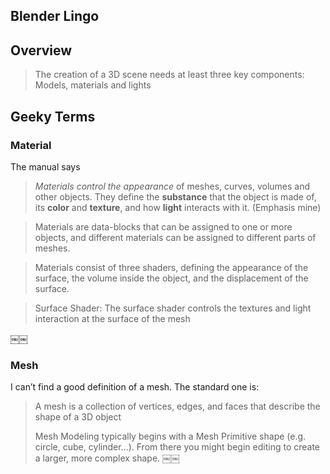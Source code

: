 ## Blender Lingo


## Overview
> The creation of a 3D scene needs at least three key components: Models, materials and lights

## Geeky Terms

### Material

The manual says
> *Materials control the appearance* of meshes, curves, volumes and other objects. They define the **substance** that the object is made of, its **color** and **texture**, and how **light** interacts with it.
(Emphasis mine)

> Materials are data-blocks that can be assigned to one or more objects, and different materials can be assigned to different parts of meshes.

> Materials consist of three shaders, defining the appearance of the surface, the volume inside the object, and the displacement of the surface.

> Surface Shader:  The surface shader controls the textures and light interaction at the surface of the mesh

￼￼
### Mesh

I can’t find a good definition of a mesh. The standard one is:
> A mesh is a collection of vertices, edges, and faces that describe the shape of a 3D object
> 
> Mesh Modeling typically begins with a Mesh Primitive shape (e.g. circle, cube, cylinder…). From there you might begin editing to create a larger, more complex shape.
￼￼